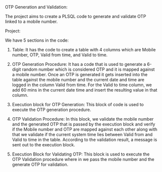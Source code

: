 
OTP Generation and Validation:

The project aims to create a PLSQL code to generate and validate OTP linked to a mobile number.

 
Project:

We have 5 sections in the code:

1.	Table: It has the code to create a table with 4 columns which are Mobile number, OTP, Valid from time, and Valid to time.

2.	OTP Generation Procedure:  It has a code that is used to generate a 6-digit random number which is considered OTP and it is mapped against a mobile number. Once an OTP is generated it gets inserted into the table against the mobile number and the current date and time are logged in the column Valid from time. For the Valid to time column, we add 60 mins in the current date time and insert the resulting value in that column.

3.	Execution block for OTP Generation: This block of code is used to execute the OTP generation procedure.

4.	OTP Validation Procedure: In this block, we validate the mobile number and the generated OTP that is passed by the execution block and verify if the Mobile number and OTP are mapped against each other along with that we validate if the current system time lies between Valid from and Valid to time in the table. According to the validation result, a message is sent out to the execution block.

5.	Execution Block for Validating OTP: This block is used to execute the OTP Validation procedure where in we pass the mobile number and the generate OTP for validation.

